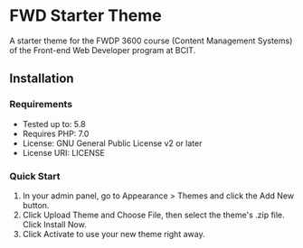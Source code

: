 FWD Starter Theme
===

A starter theme for the FWDP 3600 course (Content Management Systems) of the Front-end Web Developer program at BCIT.

Installation
---------------

### Requirements

- Tested up to: 5.8
- Requires PHP: 7.0
- License: GNU General Public License v2 or later
- License URI: LICENSE

### Quick Start

1. In your admin panel, go to Appearance > Themes and click the Add New button.
2. Click Upload Theme and Choose File, then select the theme's .zip file. Click Install Now.
3. Click Activate to use your new theme right away.